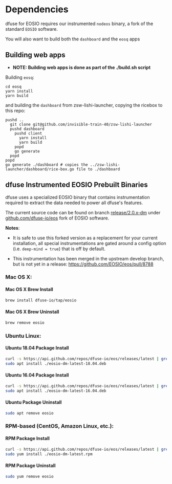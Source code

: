 # Dependencies

dfuse for EOSIO requires our instrumented `nodeos` binary, a fork
of the standard `EOSIO` software.

You will also want to build both the `dashboard` and the `eosq` apps

## Building web apps

* **NOTE: Building web apps is done as part of the ./build.sh script**

Building `eosq`:

```
cd eosq
yarn install
yarn build
```

and building the `dashboard` from zsw-lishi-launcher, copying the ricebox to this repo:

```
pushd ..
  git clone git@github.com/invisible-train-40/zsw-lishi-launcher
  pushd dashboard
    pushd client
      yarn install
      yarn build
	popd
    go generate
  popd
popd
go generate ./dashboard # copies the ../zsw-lishi-launcher/dashboard/rice-box.go file to ./dashboard
```

## dfuse Instrumented EOSIO Prebuilt Binaries

dfuse uses a specialized EOSIO binary that contains instrumentation required
to extract the data needed to power all dfuse's features.

The current source code can be found on branch [release/2.0.x-dm](https://github.com/dfuse-io/eos/tree/release/2.0.x-dm)
under [github.com/dfuse-io/eos](https://github.com/dfuse-io/eos) fork of EOSIO software.

**Notes**:

* It is safe to use this forked version as a replacement for your current installation, all
  special instrumentations are gated around a config option (i.e. `deep-mind = true`) that is off by
  default.

* This instrumentation has been merged in the upstream develop branch,
  but is not yet in a release: https://github.com/EOSIO/eos/pull/8788

### Mac OS X:

#### Mac OS X Brew Install

```sh
brew install dfuse-io/tap/eosio
```

#### Mac OS X Brew Uninstall

```sh
brew remove eosio
```

### Ubuntu Linux:

#### Ubuntu 18.04 Package Install

```sh
curl -s https://api.github.com/repos/dfuse-io/eos/releases/latest | grep "browser_download_url.*18.04_amd64.deb" | cut -d : -f 2,3 | tr -d \" | wget --show-progress -O ./eosio-dm-latest-18.04.deb -qi -
sudo apt install ./eosio-dm-latest-18.04.deb
```

#### Ubuntu 16.04 Package Install

```sh
curl -s https://api.github.com/repos/dfuse-io/eos/releases/latest | grep "browser_download_url.*16.04_amd64.deb" | cut -d : -f 2,3 | tr -d \" | wget --show-progress -O ./eosio-dm-latest-16.04.deb -qi -
sudo apt install ./eosio-dm-latest-16.04.deb
```

#### Ubuntu Package Uninstall

```sh
sudo apt remove eosio
```

### RPM-based (CentOS, Amazon Linux, etc.):

#### RPM Package Install

```sh
curl -s https://api.github.com/repos/dfuse-io/eos/releases/latest | grep "browser_download_url.*.rpm" | cut -d : -f 2,3 | tr -d \" | wget --show-progress -O ./eosio-dm-latest.rpm -qi -
sudo yum install ./eosio-dm-latest.rpm
```

#### RPM Package Uninstall

```sh
sudo yum remove eosio
```
